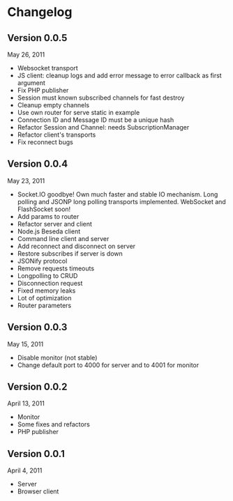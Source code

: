 Changelog
======

Version 0.0.5
---
May 26, 2011

* Websocket transport
* JS client: cleanup logs and add error message to error callback as first argument
* Fix PHP publisher
* Session must known subscribed channels for fast destroy
* Cleanup empty channels
* Use own router for serve static in example
* Connection ID and Message ID must be a unique hash
* Refactor Session and Channel: needs SubscriptionManager
* Refactor client's transports
* Fix reconnect bugs

Version 0.0.4
---
May 23, 2011

* Socket.IO goodbye! Own much faster and stable IO mechanism.
  Long polling and JSONP long polling transports implemented. WebSocket and FlashSocket soon!
* Add params to router
* Refactor server and client
* Node.js Beseda client
* Command line client and server
* Add reconnect and disconnect on server
* Restore subscribes if server is down
* JSONify protocol
* Remove requests timeouts
* Longpolling to CRUD
* Disconnection request
* Fixed memory leaks
* Lot of optimization
* Router parameters

Version 0.0.3
---
May 15, 2011

* Disable monitor (not stable)
* Change default port to 4000 for server and to 4001 for monitor

Version 0.0.2
---
April 13, 2011

* Monitor
* Some fixes and refactors
* PHP publisher

Version 0.0.1
---
April 4, 2011

* Server
* Browser client